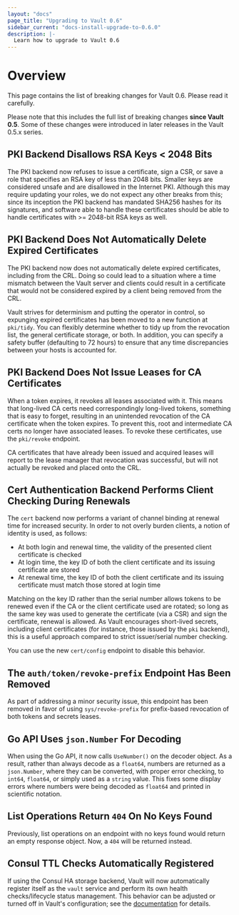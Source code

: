 ```yaml
---
layout: "docs"
page_title: "Upgrading to Vault 0.6"
sidebar_current: "docs-install-upgrade-to-0.6.0"
description: |-
  Learn how to upgrade to Vault 0.6
---
```


# Overview

This page contains the list of breaking changes for Vault 0.6. Please read it
carefully.

Please note that this includes the full list of breaking changes __since Vault
0.5__. Some of these changes were introduced in later releases in the Vault
0.5.x series.

## PKI Backend Disallows RSA Keys < 2048 Bits

The PKI backend now refuses to issue a certificate, sign a CSR, or save a role
that specifies an RSA key of less than 2048 bits. Smaller keys are considered
unsafe and are disallowed in the Internet PKI. Although this may require
updating your roles, we do not expect any other breaks from this; since its
inception the PKI backend has mandated SHA256 hashes for its signatures, and
software able to handle these certificates should be able to handle
certificates with >= 2048-bit RSA keys as well.

## PKI Backend Does Not Automatically Delete Expired Certificates

The PKI backend now does not automatically delete expired certificates,
including from the CRL. Doing so could lead to a situation where a time
mismatch between the Vault server and clients could result in a certificate
that would not be considered expired by a client being removed from the CRL.

Vault strives for determinism and putting the operator in control, so expunging
expired certificates has been moved to a new function at `pki/tidy`. You can
flexibly determine whether to tidy up from the revocation list, the general
certificate storage, or both. In addition, you can specify a safety buffer
(defaulting to 72 hours) to ensure that any time discrepancies between your
hosts is accounted for.

## PKI Backend Does Not Issue Leases for CA Certificates

When a token expires, it revokes all leases associated with it. This means that
long-lived CA certs need correspondingly long-lived tokens, something that is
easy to forget, resulting in an unintended revocation of the CA certificate
when the token expires. To prevent this, root and intermediate CA certs no
longer have associated leases. To revoke these certificates, use the
`pki/revoke` endpoint.

CA certificates that have already been issued and acquired leases will report
to the lease manager that revocation was successful, but will not actually be
revoked and placed onto the CRL.

## Cert Authentication Backend Performs Client Checking During Renewals

The `cert` backend now performs a variant of channel binding at renewal time
for increased security. In order to not overly burden clients, a notion of
identity is used, as follows:

* At both login and renewal time, the validity of the presented client
  certificate is checked
* At login time, the key ID of both the client certificate and its issuing
  certificate are stored
* At renewal time, the key ID of both the client certificate and its issuing
  certificate must match those stored at login time

Matching on the key ID rather than the serial number allows tokens to be
renewed even if the CA or the client certificate used are rotated; so long as
the same key was used to generate the certificate (via a CSR) and sign the
certificate, renewal is allowed. As Vault encourages short-lived secrets,
including client certificates (for instance, those issued by the `pki`
backend), this is a useful approach compared to strict issuer/serial number
checking.

You can use the new `cert/config` endpoint to disable this behavior.

## The `auth/token/revoke-prefix` Endpoint Has Been Removed

As part of addressing a minor security issue, this endpoint has been removed in
favor of using `sys/revoke-prefix` for prefix-based revocation of both tokens
and secrets leases.

## Go API Uses `json.Number` For Decoding

When using the Go API, it now calls `UseNumber()` on the decoder object. As a
result, rather than always decode as a `float64`, numbers are returned as a
`json.Number`, where they can be converted, with proper error checking, to
`int64`, `float64`, or simply used as a `string` value. This fixes some display
errors where numbers were being decoded as `float64` and printed in scientific
notation.

## List Operations Return `404` On No Keys Found

Previously, list operations on an endpoint with no keys found would return an
empty response object. Now, a `404` will be returned instead.

## Consul TTL Checks Automatically Registered

If using the Consul HA storage backend, Vault will now automatically register
itself as the `vault` service and perform its own health checks/lifecycle
status management. This behavior can be adjusted or turned off in Vault's
configuration; see the
[documentation](https://www.vaultproject.io/docs/config/index.html#check_timeout)
for details.

